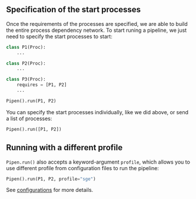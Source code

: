 
## Specification of the start processes

Once the requirements of the processes are specified, we are able to build the entire process dependency network. To start runing a pipeline, we just need to specify the start processes to start:

```python
class P1(Proc):
    ...

class P2(Proc):
    ...

class P3(Proc):
    requires = [P1, P2]
    ...

Pipen().run(P1, P2)
```

You can specify the start processes individually, like we did above, or send a list of processes:

```python
Pipen().run([P1, P2])
```

## Running with a different profile

`Pipen.run()` also accepts a keyword-argument `profile`, which allows you to use different profile from configuration files to run the pipeline:

```python
Pipen().run(P1, P2, profile="sge")
```

See [configurations][1] for more details.

[1]: ../configurations

